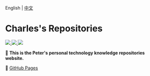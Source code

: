 English | [中文](./README.md)

# Charles's Repositories

<a href="http://creativecommons.org/licenses/by-sa/4.0/" target="_blank">
    <img src="https://img.shields.io/badge/Post%20License-CC%204.0%20BY--SA-blue.svg">
</a>
<a href="https://github.com/hyperter96/rust-docs/blob/main/LICENSE" target="_blank">
    <img src="https://img.shields.io/badge/Code%20License-MIT-blue.svg">
</a>
<a href="https://github.com/hyperter96/rust-docs/actions/workflows/deploy-pages.yml" target="_blank">
    <img src="https://github.com/hyperter96/rust-docs/actions/workflows/deploy-pages.yml/badge.svg">
</a>


📝 **This is the Peter's personal technology knowledge repositories website.** 

🐢 [GitHub Pages](https://rust.hyperter.top)
